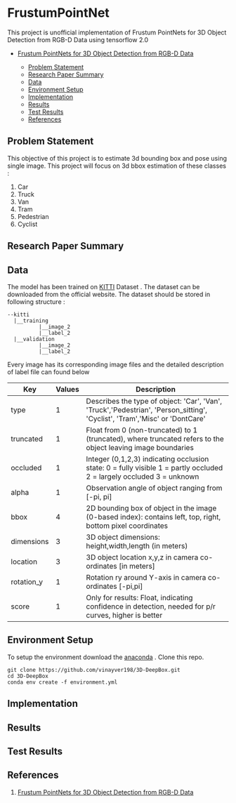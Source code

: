 # FrustumPointNet

This project is unofficial implementation of Frustum PointNets for 3D Object Detection from RGB-D Data using tensorflow 2.0
- [Frustum PointNets for 3D Object Detection from RGB-D Data](#FrustumPointNet)

  * [Problem Statement](#problem-statement)
  * [Research Paper Summary](#research-paper-summary)
  * [Data](#data)
  * [Environment Setup](#environment-setup)
  * [Implementation](#implementation)
  * [Results](#results)
  * [Test Results](#test-results)
  * [References](#references)
  
  
## Problem Statement

This objective of this project is to estimate 3d bounding box and pose using single image. This project will focus on 3d bbox estimation of these classes :

 1. Car
 2. Truck
 3. Van
 4. Tram
 5. Pedestrian
 6. Cyclist
 
## Research Paper Summary 


## Data

The model has been trained on [KITTI](http://www.cvlibs.net/datasets/kitti/) Dataset . The dataset can be downloaded from the official website. 
The dataset should be stored in following structure :
```
--kitti
  |__training
          |__image_2          
          |__label_2          
  |__validation
          |__image_2
          |__label_2
 ```
 
 Every image has its corresponding image files and the detailed description of label file can found below 
 
 | Key       	| Values 	| Description                                                                                                           	|
|-----------	|--------	|-----------------------------------------------------------------------------------------------------------------------	|
| type      	| 1      	| Describes the type of object: 'Car', 'Van', 'Truck','Pedestrian', 'Person_sitting', 'Cyclist', 'Tram','Misc' or 'DontCare'  	|
| truncated 	| 1      	| Float from 0 (non-truncated) to 1 (truncated), where truncated refers to the object leaving image boundaries          	|
| occluded  	| 1      	| Integer (0,1,2,3) indicating occlusion state:  0 = fully visible 1 = partly occluded 2 = largely occluded 3 = unknown 	|
| alpha     	| 1      	| Observation angle of object ranging from [-pi, pi]                                                                    	|
| bbox      	| 4      	| 2D bounding box of object in the image (0-based index): contains left, top, right, bottom pixel coordinates           	|
| dimensions  | 3       | 3D object dimensions: height,width,length (in meters) |
| location    | 3       | 3D object location x,y,z in camera co-ordinates [in meters]|
| rotation_y  | 1       | Rotation ry around Y-axis in camera co-ordinates [-pi,pi]|
| score       | 1       | Only for results: Float, indicating confidence in detection, needed for p/r curves, higher is better|

          
## Environment Setup

To setup the environment download the [anaconda](https://www.anaconda.com/) . 
Clone this repo.

```
git clone https://github.com/vinayver198/3D-DeepBox.git
cd 3D-DeepBox
conda env create -f environment.yml
```
## Implementation

## Results
## Test Results
## References

1. [Frustum PointNets for 3D Object Detection from RGB-D Data](https://arxiv.org/abs/1711.08488)
